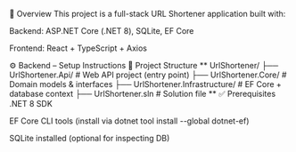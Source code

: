 🧠 Overview
This project is a full-stack URL Shortener application built with:

Backend: ASP.NET Core (.NET 8), SQLite, EF Core

Frontend: React + TypeScript + Axios

⚙️ Backend – Setup Instructions
📁 Project Structure
**
UrlShortener/
├── UrlShortener.Api/             # Web API project (entry point)
├── UrlShortener.Core/           # Domain models & interfaces
├── UrlShortener.Infrastructure/ # EF Core + database context
├── UrlShortener.sln             # Solution file
**
✅ Prerequisites
.NET 8 SDK

EF Core CLI tools (install via dotnet tool install --global dotnet-ef)

SQLite installed (optional for inspecting DB)

